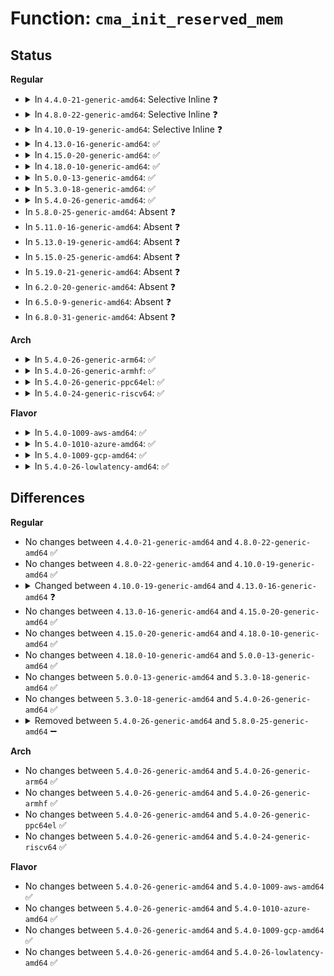 # Function: <code>cma_init_reserved_mem</code>

## Status
<b>Regular</b>
<ul>
<li>
<details>
<summary>In <code>4.4.0-21-generic-amd64</code>: Selective Inline ❓</summary>

```c
int cma_init_reserved_mem(phys_addr_t base, phys_addr_t size, unsigned int order_per_bit, struct cma * * res_cma)
```

```json
{
  "name": "cma_init_reserved_mem",
  "collision_type": "Unique Global",
  "inline_type": "Selective",
  "funcs": [
    {
      "addr": 18446744071595156663,
      "name": "cma_init_reserved_mem",
      "external": true,
      "loc": "mm/cma.c:169",
      "file": "mm/cma.c",
      "inline": "not declared, inlined",
      "caller_inline": [],
      "caller_func": [
        "mm/cma.c:cma_declare_contiguous"
      ]
    }
  ],
  "symbols": [
    {
      "addr": 18446744071595156663,
      "name": "cma_init_reserved_mem",
      "section": ".init.text",
      "bind": "STB_GLOBAL",
      "size": 208
    }
  ]
}
```
</details>
</li>
<li>
<details>
<summary>In <code>4.8.0-22-generic-amd64</code>: Selective Inline ❓</summary>

```c
int cma_init_reserved_mem(phys_addr_t base, phys_addr_t size, unsigned int order_per_bit, struct cma * * res_cma)
```

```json
{
  "name": "cma_init_reserved_mem",
  "collision_type": "Unique Global",
  "inline_type": "Selective",
  "funcs": [
    {
      "addr": 18446744071595330217,
      "name": "cma_init_reserved_mem",
      "external": true,
      "loc": "mm/cma.c:169",
      "file": "mm/cma.c",
      "inline": "not declared, inlined",
      "caller_inline": [],
      "caller_func": [
        "mm/cma.c:cma_declare_contiguous"
      ]
    }
  ],
  "symbols": [
    {
      "addr": 18446744071595330217,
      "name": "cma_init_reserved_mem",
      "section": ".init.text",
      "bind": "STB_GLOBAL",
      "size": 209
    }
  ]
}
```
</details>
</li>
<li>
<details>
<summary>In <code>4.10.0-19-generic-amd64</code>: Selective Inline ❓</summary>

```c
int cma_init_reserved_mem(phys_addr_t base, phys_addr_t size, unsigned int order_per_bit, struct cma * * res_cma)
```

```json
{
  "name": "cma_init_reserved_mem",
  "collision_type": "Unique Global",
  "inline_type": "Selective",
  "funcs": [
    {
      "addr": 18446744071595578394,
      "name": "cma_init_reserved_mem",
      "external": true,
      "loc": "mm/cma.c:169",
      "file": "mm/cma.c",
      "inline": "not declared, inlined",
      "caller_inline": [],
      "caller_func": [
        "mm/cma.c:cma_declare_contiguous"
      ]
    }
  ],
  "symbols": [
    {
      "addr": 18446744071595578394,
      "name": "cma_init_reserved_mem",
      "section": ".init.text",
      "bind": "STB_GLOBAL",
      "size": 209
    }
  ]
}
```
</details>
</li>
<li>
<details>
<summary>In <code>4.13.0-16-generic-amd64</code>: ✅</summary>

```c
int cma_init_reserved_mem(phys_addr_t base, phys_addr_t size, unsigned int order_per_bit, const char * name, struct cma * * res_cma)
```

```json
{
  "name": "cma_init_reserved_mem",
  "collision_type": "Unique Global",
  "inline_type": "No",
  "funcs": [
    {
      "addr": 18446744071596505975,
      "name": "cma_init_reserved_mem",
      "external": true,
      "loc": "mm/cma.c:172",
      "file": "mm/cma.c",
      "inline": "seen, unknown",
      "caller_inline": [],
      "caller_func": [
        "mm/cma.c:cma_declare_contiguous"
      ]
    }
  ],
  "symbols": [
    {
      "addr": 18446744071596505975,
      "name": "cma_init_reserved_mem",
      "section": ".init.text",
      "bind": "STB_GLOBAL",
      "size": 290
    }
  ]
}
```
</details>
</li>
<li>
<details>
<summary>In <code>4.15.0-20-generic-amd64</code>: ✅</summary>

```c
int cma_init_reserved_mem(phys_addr_t base, phys_addr_t size, unsigned int order_per_bit, const char * name, struct cma * * res_cma)
```

```json
{
  "name": "cma_init_reserved_mem",
  "collision_type": "Unique Global",
  "inline_type": "No",
  "funcs": [
    {
      "addr": 18446744071602833419,
      "name": "cma_init_reserved_mem",
      "external": true,
      "loc": "mm/cma.c:172",
      "file": "mm/cma.c",
      "inline": "seen, unknown",
      "caller_inline": [],
      "caller_func": [
        "mm/cma.c:cma_declare_contiguous"
      ]
    }
  ],
  "symbols": [
    {
      "addr": 18446744071602833419,
      "name": "cma_init_reserved_mem",
      "section": ".init.text",
      "bind": "STB_GLOBAL",
      "size": 290
    }
  ]
}
```
</details>
</li>
<li>
<details>
<summary>In <code>4.18.0-10-generic-amd64</code>: ✅</summary>

```c
int cma_init_reserved_mem(phys_addr_t base, phys_addr_t size, unsigned int order_per_bit, const char * name, struct cma * * res_cma)
```

```json
{
  "name": "cma_init_reserved_mem",
  "collision_type": "Unique Global",
  "inline_type": "No",
  "funcs": [
    {
      "addr": 18446744071603006760,
      "name": "cma_init_reserved_mem",
      "external": true,
      "loc": "mm/cma.c:176",
      "file": "mm/cma.c",
      "inline": "seen, unknown",
      "caller_inline": [],
      "caller_func": [
        "mm/cma.c:cma_declare_contiguous"
      ]
    }
  ],
  "symbols": [
    {
      "addr": 18446744071603006760,
      "name": "cma_init_reserved_mem",
      "section": ".init.text",
      "bind": "STB_GLOBAL",
      "size": 290
    }
  ]
}
```
</details>
</li>
<li>
<details>
<summary>In <code>5.0.0-13-generic-amd64</code>: ✅</summary>

```c
int cma_init_reserved_mem(phys_addr_t base, phys_addr_t size, unsigned int order_per_bit, const char * name, struct cma * * res_cma)
```

```json
{
  "name": "cma_init_reserved_mem",
  "collision_type": "Unique Global",
  "inline_type": "No",
  "funcs": [
    {
      "addr": 18446744071604805388,
      "name": "cma_init_reserved_mem",
      "external": true,
      "loc": "mm/cma.c:176",
      "file": "mm/cma.c",
      "inline": "seen, unknown",
      "caller_inline": [],
      "caller_func": [
        "mm/cma.c:cma_declare_contiguous"
      ]
    }
  ],
  "symbols": [
    {
      "addr": 18446744071604805388,
      "name": "cma_init_reserved_mem",
      "section": ".init.text",
      "bind": "STB_GLOBAL",
      "size": 290
    }
  ]
}
```
</details>
</li>
<li>
<details>
<summary>In <code>5.3.0-18-generic-amd64</code>: ✅</summary>

```c
int cma_init_reserved_mem(phys_addr_t base, phys_addr_t size, unsigned int order_per_bit, const char * name, struct cma * * res_cma)
```

```json
{
  "name": "cma_init_reserved_mem",
  "collision_type": "Unique Global",
  "inline_type": "No",
  "funcs": [
    {
      "addr": 18446744071604908754,
      "name": "cma_init_reserved_mem",
      "external": true,
      "loc": "mm/cma.c:174",
      "file": "mm/cma.c",
      "inline": "seen, unknown",
      "caller_inline": [],
      "caller_func": [
        "mm/cma.c:cma_declare_contiguous"
      ]
    }
  ],
  "symbols": [
    {
      "addr": 18446744071604908754,
      "name": "cma_init_reserved_mem",
      "section": ".init.text",
      "bind": "STB_GLOBAL",
      "size": 289
    }
  ]
}
```
</details>
</li>
<li>
<details>
<summary>In <code>5.4.0-26-generic-amd64</code>: ✅</summary>

```c
int cma_init_reserved_mem(phys_addr_t base, phys_addr_t size, unsigned int order_per_bit, const char * name, struct cma * * res_cma)
```

```json
{
  "name": "cma_init_reserved_mem",
  "collision_type": "Unique Global",
  "inline_type": "No",
  "funcs": [
    {
      "addr": 18446744071604942600,
      "name": "cma_init_reserved_mem",
      "external": true,
      "loc": "mm/cma.c:174",
      "file": "mm/cma.c",
      "inline": "seen, unknown",
      "caller_inline": [],
      "caller_func": [
        "mm/cma.c:cma_declare_contiguous"
      ]
    }
  ],
  "symbols": [
    {
      "addr": 18446744071604942600,
      "name": "cma_init_reserved_mem",
      "section": ".init.text",
      "bind": "STB_GLOBAL",
      "size": 289
    }
  ]
}
```
</details>
</li>
<li>
In <code>5.8.0-25-generic-amd64</code>: Absent ❓
</li>
<li>
In <code>5.11.0-16-generic-amd64</code>: Absent ❓
</li>
<li>
In <code>5.13.0-19-generic-amd64</code>: Absent ❓
</li>
<li>
In <code>5.15.0-25-generic-amd64</code>: Absent ❓
</li>
<li>
In <code>5.19.0-21-generic-amd64</code>: Absent ❓
</li>
<li>
In <code>6.2.0-20-generic-amd64</code>: Absent ❓
</li>
<li>
In <code>6.5.0-9-generic-amd64</code>: Absent ❓
</li>
<li>
In <code>6.8.0-31-generic-amd64</code>: Absent ❓
</li>
</ul>
<b>Arch</b>
<ul>
<li>
<details>
<summary>In <code>5.4.0-26-generic-arm64</code>: ✅</summary>

```c
int cma_init_reserved_mem(phys_addr_t base, phys_addr_t size, unsigned int order_per_bit, const char * name, struct cma * * res_cma)
```

```json
{
  "name": "cma_init_reserved_mem",
  "collision_type": "Unique Global",
  "inline_type": "No",
  "funcs": [
    {
      "addr": 18446603336510983268,
      "name": "cma_init_reserved_mem",
      "external": true,
      "loc": "mm/cma.c:174",
      "file": "mm/cma.c",
      "inline": "seen, unknown",
      "caller_inline": [],
      "caller_func": [
        "kernel/dma/contiguous.c:rmem_cma_setup",
        "mm/cma.c:cma_declare_contiguous"
      ]
    }
  ],
  "symbols": [
    {
      "addr": 18446603336510983268,
      "name": "cma_init_reserved_mem",
      "section": ".init.text",
      "bind": "STB_GLOBAL",
      "size": 348
    }
  ]
}
```
</details>
</li>
<li>
<details>
<summary>In <code>5.4.0-26-generic-armhf</code>: ✅</summary>

```c
int cma_init_reserved_mem(phys_addr_t base, phys_addr_t size, unsigned int order_per_bit, const char * name, struct cma * * res_cma)
```

```json
{
  "name": "cma_init_reserved_mem",
  "collision_type": "Unique Global",
  "inline_type": "No",
  "funcs": [
    {
      "addr": 3243462528,
      "name": "cma_init_reserved_mem",
      "external": true,
      "loc": "mm/cma.c:174",
      "file": "mm/cma.c",
      "inline": "seen, unknown",
      "caller_inline": [],
      "caller_func": [
        "kernel/dma/contiguous.c:rmem_cma_setup",
        "mm/cma.c:cma_declare_contiguous"
      ]
    }
  ],
  "symbols": [
    {
      "addr": 3243462528,
      "name": "cma_init_reserved_mem",
      "section": ".init.text",
      "bind": "STB_GLOBAL",
      "size": 312
    }
  ]
}
```
</details>
</li>
<li>
<details>
<summary>In <code>5.4.0-26-generic-ppc64el</code>: ✅</summary>

```c
int cma_init_reserved_mem(phys_addr_t base, phys_addr_t size, unsigned int order_per_bit, const char * name, struct cma * * res_cma)
```

```json
{
  "name": "cma_init_reserved_mem",
  "collision_type": "Unique Global",
  "inline_type": "No",
  "funcs": [
    {
      "addr": 13835058055302640332,
      "name": "cma_init_reserved_mem",
      "external": true,
      "loc": "mm/cma.c:174",
      "file": "mm/cma.c",
      "inline": "seen, unknown",
      "caller_inline": [],
      "caller_func": [
        "arch/powerpc/kernel/fadump.c:fadump_cma_init",
        "mm/cma.c:cma_declare_contiguous"
      ]
    }
  ],
  "symbols": [
    {
      "addr": 13835058055302640332,
      "name": "cma_init_reserved_mem",
      "section": ".init.text",
      "bind": "STB_GLOBAL",
      "size": 448
    }
  ]
}
```
</details>
</li>
<li>
<details>
<summary>In <code>5.4.0-24-generic-riscv64</code>: ✅</summary>

```c
int cma_init_reserved_mem(phys_addr_t base, phys_addr_t size, unsigned int order_per_bit, const char * name, struct cma * * res_cma)
```

```json
{
  "name": "cma_init_reserved_mem",
  "collision_type": "Unique Global",
  "inline_type": "No",
  "funcs": [
    {
      "addr": 18446743936270703772,
      "name": "cma_init_reserved_mem",
      "external": true,
      "loc": "mm/cma.c:174",
      "file": "mm/cma.c",
      "inline": "seen, unknown",
      "caller_inline": [],
      "caller_func": [
        "kernel/dma/contiguous.c:rmem_cma_setup",
        "mm/cma.c:cma_declare_contiguous"
      ]
    }
  ],
  "symbols": [
    {
      "addr": 18446743936270703772,
      "name": "cma_init_reserved_mem",
      "section": ".init.text",
      "bind": "STB_GLOBAL",
      "size": 302
    }
  ]
}
```
</details>
</li>
</ul>
<b>Flavor</b>
<ul>
<li>
<details>
<summary>In <code>5.4.0-1009-aws-amd64</code>: ✅</summary>

```c
int cma_init_reserved_mem(phys_addr_t base, phys_addr_t size, unsigned int order_per_bit, const char * name, struct cma * * res_cma)
```

```json
{
  "name": "cma_init_reserved_mem",
  "collision_type": "Unique Global",
  "inline_type": "No",
  "funcs": [
    {
      "addr": 18446744071604848060,
      "name": "cma_init_reserved_mem",
      "external": true,
      "loc": "mm/cma.c:174",
      "file": "mm/cma.c",
      "inline": "seen, unknown",
      "caller_inline": [],
      "caller_func": [
        "mm/cma.c:cma_declare_contiguous"
      ]
    }
  ],
  "symbols": [
    {
      "addr": 18446744071604848060,
      "name": "cma_init_reserved_mem",
      "section": ".init.text",
      "bind": "STB_GLOBAL",
      "size": 289
    }
  ]
}
```
</details>
</li>
<li>
<details>
<summary>In <code>5.4.0-1010-azure-amd64</code>: ✅</summary>

```c
int cma_init_reserved_mem(phys_addr_t base, phys_addr_t size, unsigned int order_per_bit, const char * name, struct cma * * res_cma)
```

```json
{
  "name": "cma_init_reserved_mem",
  "collision_type": "Unique Global",
  "inline_type": "No",
  "funcs": [
    {
      "addr": 18446744071604817112,
      "name": "cma_init_reserved_mem",
      "external": true,
      "loc": "mm/cma.c:174",
      "file": "mm/cma.c",
      "inline": "seen, unknown",
      "caller_inline": [],
      "caller_func": [
        "mm/cma.c:cma_declare_contiguous"
      ]
    }
  ],
  "symbols": [
    {
      "addr": 18446744071604817112,
      "name": "cma_init_reserved_mem",
      "section": ".init.text",
      "bind": "STB_GLOBAL",
      "size": 289
    }
  ]
}
```
</details>
</li>
<li>
<details>
<summary>In <code>5.4.0-1009-gcp-amd64</code>: ✅</summary>

```c
int cma_init_reserved_mem(phys_addr_t base, phys_addr_t size, unsigned int order_per_bit, const char * name, struct cma * * res_cma)
```

```json
{
  "name": "cma_init_reserved_mem",
  "collision_type": "Unique Global",
  "inline_type": "No",
  "funcs": [
    {
      "addr": 18446744071604925244,
      "name": "cma_init_reserved_mem",
      "external": true,
      "loc": "mm/cma.c:174",
      "file": "mm/cma.c",
      "inline": "seen, unknown",
      "caller_inline": [],
      "caller_func": [
        "mm/cma.c:cma_declare_contiguous"
      ]
    }
  ],
  "symbols": [
    {
      "addr": 18446744071604925244,
      "name": "cma_init_reserved_mem",
      "section": ".init.text",
      "bind": "STB_GLOBAL",
      "size": 289
    }
  ]
}
```
</details>
</li>
<li>
<details>
<summary>In <code>5.4.0-26-lowlatency-amd64</code>: ✅</summary>

```c
int cma_init_reserved_mem(phys_addr_t base, phys_addr_t size, unsigned int order_per_bit, const char * name, struct cma * * res_cma)
```

```json
{
  "name": "cma_init_reserved_mem",
  "collision_type": "Unique Global",
  "inline_type": "No",
  "funcs": [
    {
      "addr": 18446744071604946771,
      "name": "cma_init_reserved_mem",
      "external": true,
      "loc": "mm/cma.c:174",
      "file": "mm/cma.c",
      "inline": "seen, unknown",
      "caller_inline": [],
      "caller_func": [
        "mm/cma.c:cma_declare_contiguous"
      ]
    }
  ],
  "symbols": [
    {
      "addr": 18446744071604946771,
      "name": "cma_init_reserved_mem",
      "section": ".init.text",
      "bind": "STB_GLOBAL",
      "size": 289
    }
  ]
}
```
</details>
</li>
</ul>

## Differences
<b>Regular</b>
<ul>
<li>
No changes between <code>4.4.0-21-generic-amd64</code> and <code>4.8.0-22-generic-amd64</code> ✅
</li>
<li>
No changes between <code>4.8.0-22-generic-amd64</code> and <code>4.10.0-19-generic-amd64</code> ✅
</li>
<li>
<details>
<summary>Changed between <code>4.10.0-19-generic-amd64</code> and <code>4.13.0-16-generic-amd64</code> ❓</summary>
<ul>
<li>
<b>Param added. </b>
<code>const char * name</code>
</li>
<li>
<b>Param reordered. </b>
<code>base, size, order_per_bit, res_cma</code> ➡️ <code>base, size, order_per_bit, name, res_cma</code>
</li>
</ul>
</details>
</li>
<li>
No changes between <code>4.13.0-16-generic-amd64</code> and <code>4.15.0-20-generic-amd64</code> ✅
</li>
<li>
No changes between <code>4.15.0-20-generic-amd64</code> and <code>4.18.0-10-generic-amd64</code> ✅
</li>
<li>
No changes between <code>4.18.0-10-generic-amd64</code> and <code>5.0.0-13-generic-amd64</code> ✅
</li>
<li>
No changes between <code>5.0.0-13-generic-amd64</code> and <code>5.3.0-18-generic-amd64</code> ✅
</li>
<li>
No changes between <code>5.3.0-18-generic-amd64</code> and <code>5.4.0-26-generic-amd64</code> ✅
</li>
<li>
<details>
<summary>Removed between <code>5.4.0-26-generic-amd64</code> and <code>5.8.0-25-generic-amd64</code> ➖</summary>

```c
int cma_init_reserved_mem(phys_addr_t base, phys_addr_t size, unsigned int order_per_bit, const char * name, struct cma * * res_cma)
```
</details>
</li>
</ul>
<b>Arch</b>
<ul>
<li>
No changes between <code>5.4.0-26-generic-amd64</code> and <code>5.4.0-26-generic-arm64</code> ✅
</li>
<li>
No changes between <code>5.4.0-26-generic-amd64</code> and <code>5.4.0-26-generic-armhf</code> ✅
</li>
<li>
No changes between <code>5.4.0-26-generic-amd64</code> and <code>5.4.0-26-generic-ppc64el</code> ✅
</li>
<li>
No changes between <code>5.4.0-26-generic-amd64</code> and <code>5.4.0-24-generic-riscv64</code> ✅
</li>
</ul>
<b>Flavor</b>
<ul>
<li>
No changes between <code>5.4.0-26-generic-amd64</code> and <code>5.4.0-1009-aws-amd64</code> ✅
</li>
<li>
No changes between <code>5.4.0-26-generic-amd64</code> and <code>5.4.0-1010-azure-amd64</code> ✅
</li>
<li>
No changes between <code>5.4.0-26-generic-amd64</code> and <code>5.4.0-1009-gcp-amd64</code> ✅
</li>
<li>
No changes between <code>5.4.0-26-generic-amd64</code> and <code>5.4.0-26-lowlatency-amd64</code> ✅
</li>
</ul>

